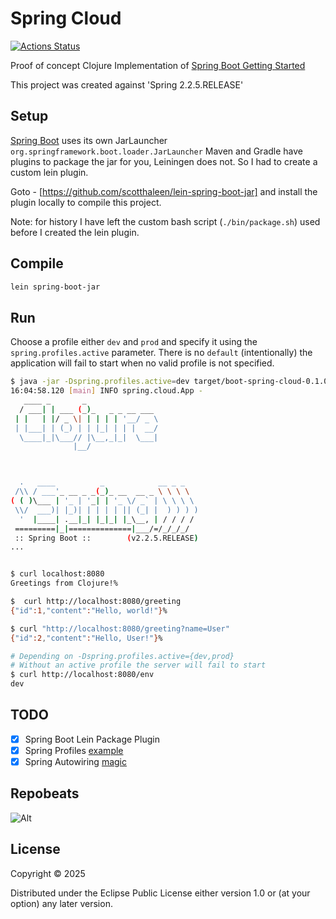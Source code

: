 # Spring Cloud
[![Actions Status](https://github.com/scotthaleen/clojure-spring-cloud/workflows/Clojure%20CI/badge.svg)](https://github.com/scotthaleen/clojure-spring-cloud/actions)


Proof of concept Clojure Implementation of [Spring Boot Getting Started](https://spring.io/guides/gs/spring-boot/)

This project was created against 'Spring 2.2.5.RELEASE'

## Setup

[Spring Boot](http://projects.spring.io/spring-boot/) uses its own JarLauncher `org.springframework.boot.loader.JarLauncher`
Maven and Gradle have plugins to package the jar for you, Leiningen does not. So I had to create a custom lein plugin.

Goto - [https://github.com/scotthaleen/lein-spring-boot-jar] and install the plugin locally to compile this project.

Note: for history I have left the custom bash script (`./bin/package.sh`) used before I created the lein plugin.

## Compile

```bash
lein spring-boot-jar
```

## Run

Choose a profile either `dev` and `prod` and specify it using the
`spring.profiles.active` parameter. There is no `default` (intentionally) the
application will fail to start when no valid profile is not specified.

```bash
$ java -jar -Dspring.profiles.active=dev target/boot-spring-cloud-0.1.0-SNAPSHOT.jar
16:04:58.120 [main] INFO spring.cloud.App -
   ____ _       _
  / ___| | ___ (_)_   _ _ __ ___
 | |   | |/ _ \| | | | | '__/ _ \
 | |___| | (_) | | |_| | | |  __/
  \____|_|\___// |\__,_|_|  \___|
              |__/



  .   ____          _            __ _ _
 /\\ / ___'_ __ _ _(_)_ __  __ _ \ \ \ \
( ( )\___ | '_ | '_| | '_ \/ _` | \ \ \ \
 \\/  ___)| |_)| | | | | || (_| |  ) ) ) )
  '  |____| .__|_| |_|_| |_\__, | / / / /
 =========|_|==============|___/=/_/_/_/
 :: Spring Boot ::        (v2.2.5.RELEASE)
...


$ curl localhost:8080
Greetings from Clojure!%

$  curl http://localhost:8080/greeting
{"id":1,"content":"Hello, world!"}%

$ curl "http://localhost:8080/greeting?name=User"
{"id":2,"content":"Hello, User!"}%

# Depending on -Dspring.profiles.active={dev,prod}
# Without an active profile the server will fail to start
$ curl http://localhost:8080/env
dev

```


## TODO

- [x] Spring Boot Lein Package Plugin
- [x] Spring Profiles [example](src/spring/cloud/components/ienv.clj)
- [x] Spring Autowiring [magic](src/spring/cloud/rest/env.clj)

## Repobeats
![Alt](https://repobeats.axiom.co/api/embed/48512415195fc6d1b1e022a40c27d01ac4b7d978.svg "Repobeats analytics image")

## License

Copyright © 2025

Distributed under the Eclipse Public License either version 1.0 or (at your option) any later version.

